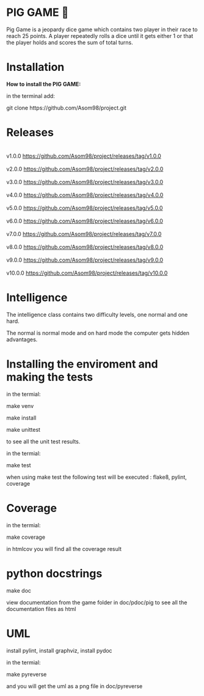 # PIG GAME 🐷 

<p>Pig Game is a jeopardy dice game which contains two player in their race to reach 25 points.
A player repeatedly rolls a dice until it gets either 1 or that the player holds and scores the 
sum of total turns.</p>

# Installation 
<p><b>How to install the PIG GAME:</b></p>
<p>in the terminal add: </p>
<p>git clone https://github.com/Asom98/project.git</p>

# Releases
<br>v1.0.0 https://github.com/Asom98/project/releases/tag/v1.0.0</br>
<br>v2.0.0 https://github.com/Asom98/project/releases/tag/v2.0.0</br>
<br>v3.0.0 https://github.com/Asom98/project/releases/tag/v3.0.0</br>
<br>v4.0.0 https://github.com/Asom98/project/releases/tag/v4.0.0</br>
<br>v5.0.0 https://github.com/Asom98/project/releases/tag/v5.0.0</br>
<br>v6.0.0 https://github.com/Asom98/project/releases/tag/v6.0.0</br>
<br>v7.0.0 https://github.com/Asom98/project/releases/tag/v7.0.0</br>
<br>v8.0.0 https://github.com/Asom98/project/releases/tag/v8.0.0</br>
<br>v9.0.0 https://github.com/Asom98/project/releases/tag/v9.0.0</br>
<br>v10.0.0 https://github.com/Asom98/project/releases/tag/v10.0.0</br>


# Intelligence
<p>The intelligence class contains two difficulty levels, one normal and one hard.</p>
<p>The normal is normal mode and on hard mode the computer gets hidden advantages.</p>

# Installing the enviroment and making the tests
<p>in the termial:</p>
<p>make venv</p>
<p>make install</p>
<p>make unittest</p>
<p>to see all the unit test results.</p>
<p>in the termial:</p>
<p>make test</p>
<p>when using make test the following test will be executed : flake8, pylint, coverage</p>


# Coverage
<p>in the termial:</p>
<p>make coverage</p>
<p>in htmlcov you will find all the coverage result</p>

# python docstrings
<p>make doc</p>
<p>view documentation from the game folder in doc/pdoc/pig to see all the documentation files as html</p>

# UML
<p>install pylint, install graphviz, install pydoc</p>
<p>in the termial:</p>
<p>make pyreverse <path to gamefiles> </p>
<p>and you will get the uml as a png file in doc/pyreverse</p>
